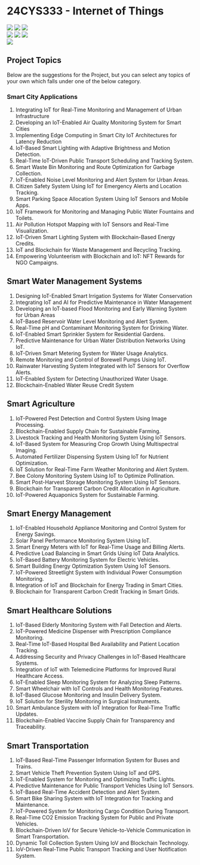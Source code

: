 # 24CYS333 - Internet of Things
![](https://img.shields.io/badge/Batch-22CYS-lightgreen) ![](https://img.shields.io/badge/UG-blue) ![](https://img.shields.io/badge/Subject-IoT-blue)
<br/>
![](https://img.shields.io/badge/Lecture-2-orange) ![](https://img.shields.io/badge/Practical-3-orange) ![](https://img.shields.io/badge/Credits-3-orange) <br/>
![](https://img.shields.io/badge/Regular_Students-72-gold) <br/>

## Project Topics

Below are the suggestions for the Project, but you can select any topics of your own which falls under one of the below category.

### Smart City Applications
1. Integrating IoT for Real-Time Monitoring and Management of Urban Infrastructure
2. Developing an IoT-Enabled Air Quality Monitoring System for Smart Cities
3. Implementing Edge Computing in Smart City IoT Architectures for Latency Reduction
4. IoT-Based Smart Lighting with Adaptive Brightness and Motion Detection.
5. Real-Time IoT-Driven Public Transport Scheduling and Tracking System.
6. Smart Waste Bin Monitoring and Route Optimization for Garbage Collection.
7. IoT-Enabled Noise Level Monitoring and Alert System for Urban Areas.
8. Citizen Safety System Using IoT for Emergency Alerts and Location Tracking.
9. Smart Parking Space Allocation System Using IoT Sensors and Mobile Apps.
10. IoT Framework for Monitoring and Managing Public Water Fountains and Toilets.
11. Air Pollution Hotspot Mapping with IoT Sensors and Real-Time Visualization.
12. IoT-Driven Smart Lighting System with Blockchain-Based Energy Credits.
13. IoT and Blockchain for Waste Management and Recycling Tracking.
14. Empowering Volunteerism with Blockchain and IoT: NFT Rewards for NGO Campaigns.

## Smart Water Management Systems
1. Designing IoT-Enabled Smart Irrigation Systems for Water Conservation
2. Integrating IoT and AI for Predictive Maintenance in Water Management
3. Developing an IoT-based Flood Monitoring and Early Warning System for Urban Areas
4. IoT-Based Reservoir Water Level Monitoring and Alert System.
5. Real-Time pH and Contaminant Monitoring System for Drinking Water.
6. IoT-Enabled Smart Sprinkler System for Residential Gardens.
7. Predictive Maintenance for Urban Water Distribution Networks Using IoT.
8. IoT-Driven Smart Metering System for Water Usage Analytics.
9. Remote Monitoring and Control of Borewell Pumps Using IoT.
10. Rainwater Harvesting System Integrated with IoT Sensors for Overflow Alerts.
11. IoT-Enabled System for Detecting Unauthorized Water Usage.
12. Blockchain-Enabled Water Reuse Credit System

## Smart Agriculture
1. IoT-Powered Pest Detection and Control System Using Image Processing.
2. Blockchain-Enabled Supply Chain for Sustainable Farming.
3. Livestock Tracking and Health Monitoring System Using IoT Sensors.
4. IoT-Based System for Measuring Crop Growth Using Multispectral Imaging.
5. Automated Fertilizer Dispensing System Using IoT for Nutrient Optimization.
6. IoT Solution for Real-Time Farm Weather Monitoring and Alert System.
7. Bee Colony Monitoring System Using IoT to Optimize Pollination.
8. Smart Post-Harvest Storage Monitoring System Using IoT Sensors.
9. Blockchain for Transparent Carbon Credit Allocation in Agriculture.
10. IoT-Powered Aquaponics System for Sustainable Farming.

## Smart Energy Management
1. IoT-Enabled Household Appliance Monitoring and Control System for Energy Savings.
2. Solar Panel Performance Monitoring System Using IoT.
3. Smart Energy Meters with IoT for Real-Time Usage and Billing Alerts.
4. Predictive Load Balancing in Smart Grids Using IoT Data Analytics.
5. IoT-Based Battery Monitoring System for Electric Vehicles.
6. Smart Building Energy Optimization System Using IoT Sensors.
7. IoT-Powered Streetlight System with Individual Power Consumption Monitoring.
8. Integration of IoT and Blockchain for Energy Trading in Smart Cities.
9. Blockchain for Transparent Carbon Credit Tracking in Smart Grids.

## Smart Healthcare Solutions
1. IoT-Based Elderly Monitoring System with Fall Detection and Alerts.
2. IoT-Powered Medicine Dispenser with Prescription Compliance Monitoring.
3. Real-Time IoT-Based Hospital Bed Availability and Patient Location Tracking.
4. Addressing Security and Privacy Challenges in IoT-Based Healthcare Systems.
5. Integration of IoT with Telemedicine Platforms for Improved Rural Healthcare Access.
6. IoT-Enabled Sleep Monitoring System for Analyzing Sleep Patterns.
7. Smart Wheelchair with IoT Controls and Health Monitoring Features.
8. IoT-Based Glucose Monitoring and Insulin Delivery System.
9. IoT Solution for Sterility Monitoring in Surgical Instruments.
10. Smart Ambulance System with IoT Integration for Real-Time Traffic Updates.
11. Blockchain-Enabled Vaccine Supply Chain for Transparency and Traceability.

## Smart Transportation
1. IoT-Based Real-Time Passenger Information System for Buses and Trains.
2. Smart Vehicle Theft Prevention System Using IoT and GPS.
3. IoT-Enabled System for Monitoring and Optimizing Traffic Lights.
4. Predictive Maintenance for Public Transport Vehicles Using IoT Sensors.
5. IoT-Based Real-Time Accident Detection and Alert System.
6. Smart Bike Sharing System with IoT Integration for Tracking and Maintenance.
7. IoT-Powered System for Monitoring Cargo Condition During Transport.
8. Real-Time CO2 Emission Tracking System for Public and Private Vehicles.
9. Blockchain-Driven IoV for Secure Vehicle-to-Vehicle Communication in Smart Transportation.
10. Dynamic Toll Collection System Using IoV and Blockchain Technology.
11. IoV-Driven Real-Time Public Transport Tracking and User Notification System.

